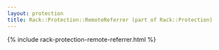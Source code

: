 ```yaml
---
layout: protection
title: Rack::Protection::RemoteReferrer (part of Rack::Protection)
---
```


{% include rack-protection-remote-referrer.html %}
